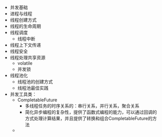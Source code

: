 - 并发基础
- 进程与线程
- 线程创建方式
- 线程的生命周期
- 线程调度
   - 线程中断
- 线程上下文传递
- 线程安全
- 线程处理共享资源
   - volatile
   - 并发锁
- 线程池化
   - 线程池的创建方式
   - 线程池最佳实践
- 并发工具类：
   - CompletableFuture
      - 多线程任务的时序关系的：串行关系，并行关系，聚合关系
      - 简化异步编程的复杂性，提供了函数式编程的能力，可以通过回调的方式处理计算结果，并且提供了转换和组合CompletableFuture的方法
   - <br />
